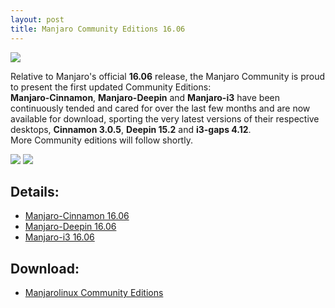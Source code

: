 ```yaml
---
layout: post
title: Manjaro Community Editions 16.06
---
```


<img src="https://manjaro.github.io/images/manjaro-cinnamon-16.06.jpg">

Relative to Manjaro's official **16.06** release, the Manjaro Community is proud to present the first updated Community Editions:  
**Manjaro-Cinnamon**, **Manjaro-Deepin** and **Manjaro-i3** have been continuously tended and cared for over the last few months and are now available for download, sporting the very latest versions of their respective desktops, **Cinnamon 3.0.5**, **Deepin 15.2** and **i3-gaps 4.12**.  
More Community editions will follow shortly.  

<img src="https://manjaro.github.io/images/manjaro-deepin-16.06.jpg">

<img src="https://manjaro.github.io/images/manjaro-i3-16.06.jpg">

## Details:

* [Manjaro-Cinnamon 16.06](https://forum.manjaro.org/t/manjaro-cinnamon-16-06)  
* [Manjaro-Deepin 16.06](https://forum.manjaro.org/t/manjaro-deepin-16-06)  
* [Manjaro-i3 16.06](https://forum.manjaro.org/t/manjaro-i3-16-06)  

## Download:

* [Manjarolinux Community Editions](https://sourceforge.net/projects/manjarolinux/files/community/)
